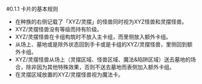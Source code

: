 #0.1.1        卡片的基本规则
* 在种族的右侧记载了「XYZ/灵摆」的怪兽同时视为XYZ怪兽和灵摆怪兽。
*  XYZ/灵摆怪兽没有等级而持有阶级。
*  XYZ/灵摆怪兽在卡组构筑时不放入主卡组，而里侧放入额外卡组。
* 从场上、墓地或是除外状态回到手卡或是卡组的XYZ/灵摆怪兽，里侧回到额外卡组。
* XYZ/灵摆怪兽从场上（灵摆区域、怪兽区域、魔法&陷阱区域）送去墓地的场合，除非因为其他特殊效果，否则不送去墓地而表侧加入额外卡组。
* 在灵摆区域放置的XYZ/灵摆怪兽视为魔法卡。
